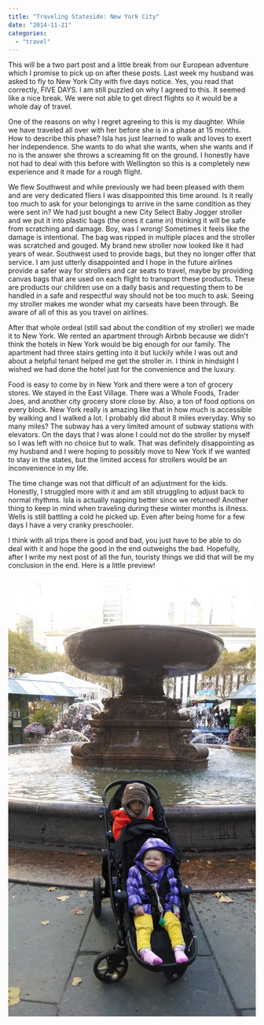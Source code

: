 ```yaml
---
title: "Traveling Stateside: New York City"
date: "2014-11-21"
categories:
  - "travel"
---
```


This will be a two part post and a little break from our European adventure which I promise to pick up on after these posts. Last week my husband was asked to fly to New York City with five days notice. Yes, you read that correctly, FIVE DAYS. I am still puzzled on why I agreed to this. It seemed like a nice break. We were not able to get direct flights so it would be a whole day of travel.

One of the reasons on why I regret agreeing to this is my daughter. While we have traveled all over with her before she is in a phase at 15 months. How to describe this phase? Isla has just learned to walk and loves to exert her independence. She wants to do what she wants, when she wants and if no is the answer she throws a screaming fit on the ground. I honestly have not had to deal with this before with Wellington so this is a completely new experience and it made for a rough flight.

We flew Southwest and while previously we had been pleased with them and are very dedicated fliers I was disappointed this time around. Is it really too much to ask for your belongings to arrive in the same condition as they were sent in? We had just bought a new City Select Baby Jogger stroller  and we put it into plastic bags (the ones it came in) thinking it will be safe from scratching and damage. Boy, was I wrong! Sometimes it feels like the damage is intentional. The bag was ripped in multiple places and the stroller was scratched and gouged. My brand new stroller now looked like it had years of wear. Southwest used to provide bags, but they no longer offer that service. I am just utterly disappointed and I hope in the future airlines provide a safer way for strollers and car seats to travel, maybe by providing canvas bags that are used on each flight to transport these products. These are products our children use on a daily basis and requesting them to be handled in a safe and respectful way should not be too much to ask. Seeing my stroller makes me wonder what my carseats have been through. Be aware of all of this as you travel on airlines.

After that whole ordeal (still sad about the condition of my stroller) we made it to New York. We rented an apartment through Airbnb because we didn't think the hotels in New York would be big enough for our family. The apartment had three stairs getting into it but luckily while I was out and about a helpful tenant helped me get the stroller in. I think in hindsight I wished we had done the hotel just for the convenience and the luxury.

Food is easy to come by in New York and there were a ton of grocery stores. We stayed in the East Village. There was a Whole Foods, Trader Joes, and another city grocery store close by. Also, a ton of food options on every block. New York really is amazing like that in how much is accessible by walking and I walked a lot. I probably did about 8 miles everyday. Why so many miles? The subway has a very limited amount of subway stations with elevators. On the days that I was alone I could not do the stroller by myself so I was left with no choice but to walk. That was definitely disappointing as my husband and I were hoping to possibly move to New York if we wanted to stay in the states, but the limited access for strollers would be an inconvenience in my life.

The time change was not that difficult of an adjustment for the kids. Honestly, I struggled more with it and am still struggling to adjust back to normal rhythms. Isla is actually napping better since we returned! Another thing to keep in mind when traveling during these winter months is illness. Wells is still battling a cold he picked up. Even after being home for a few days I have a very cranky preschooler.

I think with all trips there is good and bad, you just have to be able to do deal with it and hope the good in the end outweighs the bad. Hopefully, after I write my next post of all the fun, touristy things we did that will be my conclusion in the end. Here is a little preview!

![Wells and Isla at Bryant Park.](images/10807606_10100774840939544_1372221577_o.jpg)
